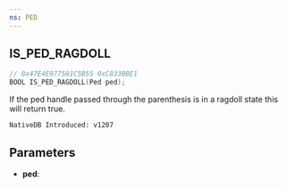 ```yaml
---
ns: PED
---
```

## IS_PED_RAGDOLL

```c
// 0x47E4E977581C5B55 0xC833BBE1
BOOL IS_PED_RAGDOLL(Ped ped);
```

If the ped handle passed through the parenthesis is in a ragdoll state this will return true.

```
NativeDB Introduced: v1207
```

## Parameters
* **ped**:
